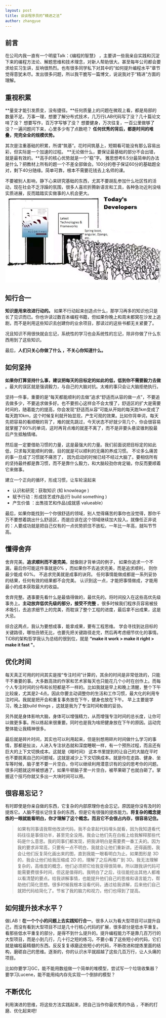 ```yaml
---
layout: post
title: 谈谈程序员的“精进之法”
author: zhangyue
---
```


## 前言
在公司内我一直有一个明星Talk：《编程的智慧》 ，主要讲一些我亲自实践和沉淀下来的编程方法论、解题思维和技术理念，对新人帮助很大。甚至每年公司都会要求给实习生讲，反响很热烈。也有很多同学私下对其中的“如何提升编程水平”章节觉得意犹未尽。发出很多问题，所以我干脆写一篇博文，说说我对于“精进”方面的理解。

## 重视积累
**量变才能引发质变，没有捷径。**任何质量上的问题在微观上看，都是局部的数量不足。万事一理，想要了解分布式技术，几万行LAB代码写了没？几十篇论文啃了没？ 想要写作，百万字写够了没？ 想要健身，万次往复，一百公里做够了没？一遍问题问下来，心里多少有了点数吧？
**任何优秀的背后，都是时间的堆叠，完完全全的规模优势。**

其次是注重基础的积累，所谓“筑基”。花时间筑基上，短期看可能没有那么容易出彩，但实际是一个加速的过程。 **无论做什么，要保证最基础的部分不会出错，就是最有效的。**高手的核心优势就是一个“稳”字。 雅思想考6.5分最简单的办法是什么？把教材上所有的题一个不差全部做会。100分的卷子保证60分的基础题全对，剩下40分随缘。简单可靠，根本不需要花钱去上名师的课。 

不要被别人影响，静下心来研究基础的东西，尤其不要胡乱参加什么社区性的活动，现在社会不乏浮躁的氛围，很多人喜欢折腾新语言和工具，各种急功近利没啥实质进展，反而踏踏实实做事的人机会更大。
![](/assets/img/blog/2019-04-06-make-greate-improve.png)
## 知行合一
**知识是用来改进行动的。** 如果不行动起来创造点什么，那学习再多的知识也只是长了见识而已。你也许读过数百本编程书籍，但如果你晚上和周末都窝在沙发上追剧，而不是利用这些知识去创建你的业余项目，那读过的这些书都无关紧要了。

况且知识不用很快就会忘记，系统性的学习也会系统性的忘记，除非你做了什么东西用到了这些知识。

最后，**人们只关心你做了什么 ，不关心你知道什么。**

## 如何坚持
**如果你打算坚持什么事，建议把每天的目标定的如此的低，低到你不需要毅力去做** 。最大的误区就是强调毅力，与自己的大脑对抗。太难的事只会让大脑拒绝执行。

坚持一件事，重要的是“每天都能顺利的去做”追求“舒适而从容的做一点”，不要追去做多少，不要追求做多好。也不要担心这样会不会太慢了，舒适区的扩大是需要时间的，随着能力的提高，你会发现“舒适而从容”可能从开始的每天跑1km变成了每天跑10km，这个时候复利就开始显现，产生可观的效果。比如你背单词，每天先把容易的看顺眼的背了，难的就先跳过，今天状态不好就少背几个，你会很容易就掌握了60%的单词，这时再背点难的就差不离了，而不是非要头悬梁锥刺股最后产生抵触情绪。  

然后是一定要借助习惯的力量，这是最强大的力量。我们前面说把目标定的如此低，只求每天能顺利的做，目的就是可以顺利的无痛的养成习惯。 不论多么痛苦的事一旦成了习惯就不痛苦了， 因为启动的时候已经不经过大脑了。要相信所有的坚持最终都是靠习惯，而不是靠什么毅力，和大脑较劲你肯定输，你反而要顺着它来做事。

建立一个正向的循环，形成习惯，让车轮滚起来
* 认识和研究：获取知识 (知 knowleage )
* 赋予行动：形成技艺或作品(行 build something )
* 产生价值 ：出售技艺和作品(成就感 valueable）


最后，如果你能找到一个你很舒适的领域，别人觉得痛苦的事你也没觉得，那你千万不要想着跳出什么舒适区，而是应该在这个领域继续加大投入。就像任正非说的：人要成功就是把自己仅有的一点优势抓住不放松，一年比一年高，就叫节节高。

## 懂得舍弃
舍弃完美。**追求顺利而不是完美**。就像刚才背单词的例子， 如果你追求一个不漏，最后你可能这件事就是0% ，而如果你不去追求完美，而是追求顺利， 则你最少能成 60%。 不追求完美就是成事的诀窍。 任何事情能做成都是一系列妥协的结果，任何有效的结果都不会完美。 认识到这一点，才能把事情做成，才能用最小的成本获取最大的收益。

舍弃完整。遇事要先看什么是最值得做的，最优先的。将时间投入在这些高优先级事务上。**主动放弃低优先级的部分，接受不完整** 。很多时候我们程序员容易被技术吸引，去追求细节上的完美，而耽误了整个工程的进度，最后拿不出成果，这是大忌。

综合这两点，我认为要想成事，能拿成果，要有工程思维。 学会寻找到达目标的关键路径，哪怕丑陋无比，也要先把关键路径走完，然后再考虑细节优化的事情。TiDB的架构哲学我认为总结的很到位，就是 **“make it work > make it right > make it fast "**。 

## 优化时间
每天真正可用的时间其实是按“专注时间”计算的，其余的时间是非常低效的，只能干不重要的事。大多数高效的作家和艺术家每天也只能花几个小时在创作上。而每个人专注时间的分布和长短都是不一样的。比如我就是早上和晚上清醒，整个下午比较废，尤其是2-4点。因此你要主动调整你的生活和工作习惯，最大化的利用专注时间。我就是把开会和重复事务放在下午，健身也放在下午。 早上主要是学习，晚上就build things ，这就是我为了专注时间和做的妥协。 

另外就是身体影响大脑，身体可以增强精力，从而增强专注时间的总长度，让你可以做更多事。所以练起来很重要。同时也是我为啥把健身放在下午的原因。运动完整体能让我精神很多。

最后就是碎片时间，其实也可以利用起来，但是别想用碎片时间做什么学习的事情，那都是扯淡，人进入专注状态就和深度睡眠一样，有一个预热过程，而且还有巨大的上下文切换成本。这就是《暗时间》 这本书里提到的让自己的大脑在平时也不要脱离自己的问题域，这就是减少上下文切换成本。就是你在走路、健身、坐车等时候，脑子里不要一片空白，你可以继续利用潜意识有的没的思考你的问题。 很多问题就这样被想通了，如果牛顿脑子里一片空白，被苹果砸了也就白砸了。掌握这个技巧你就又多出一大块时间可以用。

## 很容易忘记？
有时即使是你亲自做的东西，它复杂的内部原理你也会忘记，原因是你没有及时的提炼它。人脑不擅长记住复杂的东西，但是它有很强的提炼能力。**将复杂的概念提炼的一眼就能看明白，你才理解了这个概念。而且它不会很占内存，很容易记住。**

>如果有同事请我帮他改进代码，我不会拿起代码埋头就看，因为我知道看代码往往是事倍功半，甚至完全没用。我会让他们先在白板上给我解释那些代码是什么意思。我的同事们都发现，把我讲明白是需要费一番工夫的。因为我的要求非常高，只要有一点不明白，我就会让他们重新讲。还得画图，我会让他们反复简化画出来的图，直到我能一眼看明白为止。如果图形是 3D 的，我会让他们给我压缩成 2D 的，理解了之后再推广到 3D。我无法理解复杂的，高维度的概念，他们必须把它给我变得很简单。所以跟我讲代码可能需要费很多时间，但这是值得的。我明白了之后，往往能挖出其他人都难以看清楚的要点。给我讲解事情，也能提升他们自己的思维和语言能力，帮助他们简化思想。很多时候我根本没看代码，通过给我讲解，后来他们自己就把代码给简化了。节省了我的脑力和视力，他们也得到了提高。

## 如何提升技术水平？
做LAB！**在一个个小的问题上去实践知行合一**。很多人以为看大型项目可以提升自己，而没有看到大型项目不过是几十行核心代码的扩展，很多部分是低水平重复。看那些低水平重复的部分，是得不到什么提升的。提升编程能力不是靠几百万行的大型项目，而是小到几行，几十行之短的练习。不要小看了这些短小的代码，它们就是编程最精髓的东西。反反复复琢磨这些短小的代码，不断改进和提炼里面的结构，磨砺自己的思维。逐渐的，你的认识水平就超越了这些几百万行，让人头痛的项目。

比如你要学习GC，能不能用数组做一个简单的堆模型，尝试写一个垃圾收集器？ 要学习Lucene，能不能用纯内存先实现一个倒排的模型？

## 不断优化
利用演进的思维，将这些方法实践起来，把自己当作你最优秀的作品 ，不断的打磨、优化起来吧!

